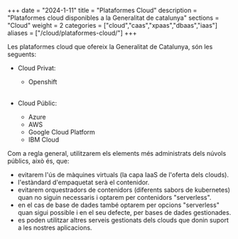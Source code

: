 +++
date        = "2024-1-11"
title       = "Plataformes Cloud"
description = "Plataformes cloud disponibles a la Generalitat de catalunya"
sections    = "Cloud"
weight      = 2
categories  = ["cloud","caas","xpaas","dbaas","iaas"]
aliases     = ["/cloud/plataformes-cloud/"]
+++

Les plataformes cloud que ofereix la Generalitat de Catalunya, són les seguents:

* Cloud Privat:

    - Openshift <br/><br/>

* Cloud Públic:

    - Azure
    - AWS
    - Google Cloud Platform
    - IBM Cloud

Com a regla general, utilitzarem els elements més administrats dels núvols públics, això és, que:

- evitarem l'ús de màquines virtuals (la capa IaaS de l'oferta dels clouds).
- l'estàndard d'empaquetat serà el contenidor.
- evitarem orquestradors de contenidors (diferents sabors de kubernetes) quan no siguin necessaris i optarem per contenidors "serverless".
- en el cas de base de dades també optarem per opcions "serverless" quan sigui possible i en el seu defecte, per bases de dades gestionades.
- es poden utilitzar altres serveis gestionats dels clouds que donin suport a les nostres aplicacions.
